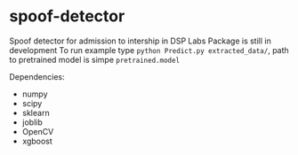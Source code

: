 # spoof-detector
Spoof detector for admission to intership in DSP Labs
Package is still in development
To run example type `python Predict.py extracted_data/`, path to pretrained model is simpe `pretrained.model`

Dependencies:
* numpy
* scipy
* sklearn
* joblib
* OpenCV
* xgboost
